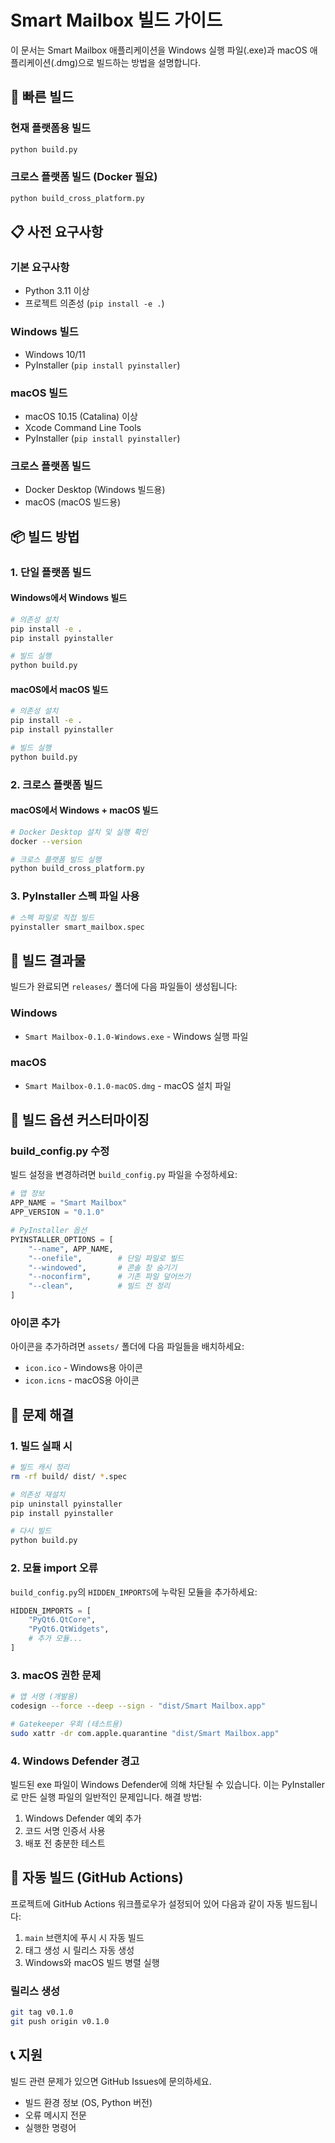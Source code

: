 # Smart Mailbox 빌드 가이드

이 문서는 Smart Mailbox 애플리케이션을 Windows 실행 파일(.exe)과 macOS 애플리케이션(.dmg)으로 빌드하는 방법을 설명합니다.

## 🚀 빠른 빌드

### 현재 플랫폼용 빌드
```bash
python build.py
```

### 크로스 플랫폼 빌드 (Docker 필요)
```bash
python build_cross_platform.py
```

## 📋 사전 요구사항

### 기본 요구사항
- Python 3.11 이상
- 프로젝트 의존성 (`pip install -e .`)

### Windows 빌드
- Windows 10/11
- PyInstaller (`pip install pyinstaller`)

### macOS 빌드
- macOS 10.15 (Catalina) 이상
- Xcode Command Line Tools
- PyInstaller (`pip install pyinstaller`)

### 크로스 플랫폼 빌드
- Docker Desktop (Windows 빌드용)
- macOS (macOS 빌드용)

## 📦 빌드 방법

### 1. 단일 플랫폼 빌드

#### Windows에서 Windows 빌드
```bash
# 의존성 설치
pip install -e .
pip install pyinstaller

# 빌드 실행
python build.py
```

#### macOS에서 macOS 빌드
```bash
# 의존성 설치
pip install -e .
pip install pyinstaller

# 빌드 실행
python build.py
```

### 2. 크로스 플랫폼 빌드

#### macOS에서 Windows + macOS 빌드
```bash
# Docker Desktop 설치 및 실행 확인
docker --version

# 크로스 플랫폼 빌드 실행
python build_cross_platform.py
```

### 3. PyInstaller 스펙 파일 사용
```bash
# 스펙 파일로 직접 빌드
pyinstaller smart_mailbox.spec
```

## 📁 빌드 결과물

빌드가 완료되면 `releases/` 폴더에 다음 파일들이 생성됩니다:

### Windows
- `Smart Mailbox-0.1.0-Windows.exe` - Windows 실행 파일

### macOS  
- `Smart Mailbox-0.1.0-macOS.dmg` - macOS 설치 파일

## 🔧 빌드 옵션 커스터마이징

### build_config.py 수정
빌드 설정을 변경하려면 `build_config.py` 파일을 수정하세요:

```python
# 앱 정보
APP_NAME = "Smart Mailbox"
APP_VERSION = "0.1.0"

# PyInstaller 옵션
PYINSTALLER_OPTIONS = [
    "--name", APP_NAME,
    "--onefile",        # 단일 파일로 빌드
    "--windowed",       # 콘솔 창 숨기기
    "--noconfirm",      # 기존 파일 덮어쓰기
    "--clean",          # 빌드 전 정리
]
```

### 아이콘 추가
아이콘을 추가하려면 `assets/` 폴더에 다음 파일들을 배치하세요:
- `icon.ico` - Windows용 아이콘
- `icon.icns` - macOS용 아이콘

## 🐛 문제 해결

### 1. 빌드 실패 시
```bash
# 빌드 캐시 정리
rm -rf build/ dist/ *.spec

# 의존성 재설치
pip uninstall pyinstaller
pip install pyinstaller

# 다시 빌드
python build.py
```

### 2. 모듈 import 오류
`build_config.py`의 `HIDDEN_IMPORTS`에 누락된 모듈을 추가하세요:

```python
HIDDEN_IMPORTS = [
    "PyQt6.QtCore",
    "PyQt6.QtWidgets",
    # 추가 모듈...
]
```

### 3. macOS 권한 문제
```bash
# 앱 서명 (개발용)
codesign --force --deep --sign - "dist/Smart Mailbox.app"

# Gatekeeper 우회 (테스트용)
sudo xattr -dr com.apple.quarantine "dist/Smart Mailbox.app"
```

### 4. Windows Defender 경고
빌드된 exe 파일이 Windows Defender에 의해 차단될 수 있습니다. 이는 PyInstaller로 만든 실행 파일의 일반적인 문제입니다. 해결 방법:

1. Windows Defender 예외 추가
2. 코드 서명 인증서 사용
3. 배포 전 충분한 테스트

## 🚀 자동 빌드 (GitHub Actions)

프로젝트에 GitHub Actions 워크플로우가 설정되어 있어 다음과 같이 자동 빌드됩니다:

1. `main` 브랜치에 푸시 시 자동 빌드
2. 태그 생성 시 릴리스 자동 생성
3. Windows와 macOS 빌드 병렬 실행

### 릴리스 생성
```bash
git tag v0.1.0
git push origin v0.1.0
```

## 📞 지원

빌드 관련 문제가 있으면 GitHub Issues에 문의하세요.

- 빌드 환경 정보 (OS, Python 버전)
- 오류 메시지 전문
- 실행한 명령어 